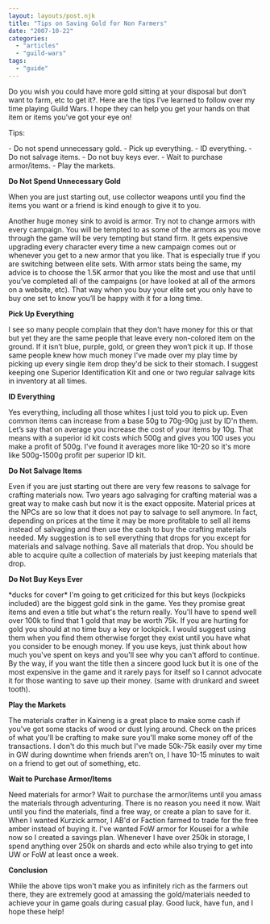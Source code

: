 ```yaml
---
layout: layouts/post.njk
title: "Tips on Saving Gold for Non Farmers"
date: "2007-10-22"
categories: 
  - "articles"
  - "guild-wars"
tags: 
  - "guide"
---
```


Do you wish you could have more gold sitting at your disposal but don’t want to farm, etc to get it?. Here are the tips I’ve learned to follow over my time playing Guild Wars. I hope they can help you get your hands on that item or items you’ve got your eye on!

Tips:

\- Do not spend unnecessary gold. - Pick up everything. - ID everything. - Do not salvage items. - Do not buy keys ever. - Wait to purchase armor/items. - Play the markets.

**Do Not Spend Unnecessary Gold**

When you are just starting out, use collector weapons until you find the items you want or a friend is kind enough to give it to you.

Another huge money sink to avoid is armor. Try not to change armors with every campaign. You will be tempted to as some of the armors as you move through the game will be very tempting but stand firm. It gets expensive upgrading every character every time a new campaign comes out or whenever you get to a new armor that you like. That is especially true if you are switching between elite sets. With armor stats being the same, my advice is to choose the 1.5K armor that you like the most and use that until you’ve completed all of the campaigns (or have looked at all of the armors on a website, etc). That way when you buy your elite set you only have to buy one set to know you’ll be happy with it for a long time.

**Pick Up Everything**

I see so many people complain that they don't have money for this or that but yet they are the same people that leave every non-colored item on the ground. If it isn’t blue, purple, gold, or green they won’t pick it up. If those same people knew how much money I've made over my play time by picking up every single item drop they'd be sick to their stomach. I suggest keeping one Superior Identification Kit and one or two regular salvage kits in inventory at all times.

**ID Everything**

Yes everything, including all those whites I just told you to pick up. Even common items can increase from a base 50g to 70g-90g just by ID'n them. Let’s say that on average you increase the cost of your items by 10g. That means with a superior id kit costs which 500g and gives you 100 uses you make a profit of 500g. I've found it averages more like 10-20 so it's more like 500g-1500g profit per superior ID kit.

**Do Not Salvage Items**

Even if you are just starting out there are very few reasons to salvage for crafting materials now. Two years ago salvaging for crafting material was a great way to make cash but now it is the exact opposite. Material prices at the NPCs are so low that it does not pay to salvage to sell anymore. In fact, depending on prices at the time it may be more profitable to sell all items instead of salvaging and then use the cash to buy the crafting materials needed. My suggestion is to sell everything that drops for you except for materials and salvage nothing. Save all materials that drop. You should be able to acquire quite a collection of materials by just keeping materials that drop.

**Do Not Buy Keys Ever**

\*ducks for cover\* I'm going to get criticized for this but keys (lockpicks included) are the biggest gold sink in the game. Yes they promise great items and even a title but what's the return really. You'll have to spend well over 100k to find that 1 gold that may be worth 75k. If you are hurting for gold you should at no time buy a key or lockpick. I would suggest using them when you find them otherwise forget they exist until you have what you consider to be enough money. If you use keys, just think about how much you've spent on keys and you'll see why you can't afford to continue. By the way, if you want the title then a sincere good luck but it is one of the most expensive in the game and it rarely pays for itself so I cannot advocate it for those wanting to save up their money. (same with drunkard and sweet tooth).

**Play the Markets**

The materials crafter in Kaineng is a great place to make some cash if you've got some stacks of wood or dust lying around. Check on the prices of what you'll be crafting to make sure you'll make some money off of the transactions. I don't do this much but I've made 50k-75k easily over my time in GW during downtime when friends aren’t on, I have 10-15 minutes to wait on a friend to get out of something, etc.

**Wait to Purchase Armor/Items**

Need materials for armor? Wait to purchase the armor/items until you amass the materials through adventuring. There is no reason you need it now. Wait until you find the materials, find a free way, or create a plan to save for it. When I wanted Kurzick armor, I AB'd or Faction farmed to trade for the free amber instead of buying it. I've wanted FoW armor for Kousei for a while now so I created a savings plan. Whenever I have over 250k in storage, I spend anything over 250k on shards and ecto while also trying to get into UW or FoW at least once a week.

**Conclusion**

While the above tips won't make you as infinitely rich as the farmers out there, they are extremely good at amassing the gold/materials needed to achieve your in game goals during casual play. Good luck, have fun, and I hope these help!
